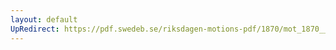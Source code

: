 ```yaml
---
layout: default
UpRedirect: https://pdf.swedeb.se/riksdagen-motions-pdf/1870/mot_1870__fk__00020.pdf
---
```

